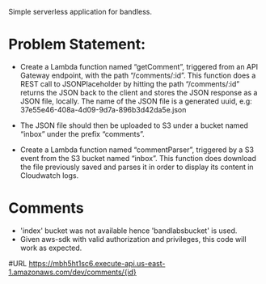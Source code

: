 Simple serverless application for bandless.

# Problem Statement:
- Create a Lambda function named “getComment”, triggered from an API Gateway
endpoint, with the path “/comments/:id”. This function does a REST call to
JSONPlaceholder by hitting the path “/comments/:id” returns the JSON back to the
client and stores the JSON response as a JSON file, locally. The name of the JSON file
is a generated uuid, e.g: 37e55e46-408a-4d09-9d7a-896b3d42da5e.json

- The JSON file should then be uploaded to S3 under a bucket named “inbox” under the
prefix “comments”.

- Create a Lambda function named “commentParser”, triggered by a S3 event from the S3
bucket named “inbox”. This function does download the file previously saved and parses
it in order to display its content in Cloudwatch logs.


# Comments
- 'index' bucket was not available hence 'bandlabsbucket' is used.
- Given aws-sdk with valid authorization and privileges, this code will work as expected.

#URL
https://mbh5ht1sc6.execute-api.us-east-1.amazonaws.com/dev/comments/{id}
